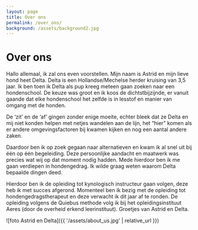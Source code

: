 ```yaml
---
layout: page
title: Over ons
permalink: /over_ons/
background: /assets/background2.jpg
---
```

# Over ons

Hallo allemaal, ik zal ons even voorstellen. Mijn naam is Astrid en mijn lieve hond heet Delta. Delta is een Hollandse/Mechelse herder kruising van 3,5 jaar. Ik ben toen ik Delta als pup kreeg meteen gaan zoeken naar een hondenschool. De keuze was groot en ik koos de dichtstbijzijnde, er vanuit gaande dat elke hondenschool het zelfde is in lesstof en manier van omgang met de honden.

De ‘zit’ en de ‘af’ gingen zonder enige moeite, echter bleek dat ze Delta en mij niet konden helpen met netjes wandelen aan de lijn, het “hier” komen als er andere omgevingsfactoren bij kwamen kijken en nog een aantal andere zaken.

Daardoor ben ik op zoek gegaan naar alternatieven en kwam ik al snel uit bij één op één begeleiding. Deze persoonlijke aandacht en maatwerk was precies wat wij op dat moment nodig hadden. Mede hierdoor ben ik me gaan verdiepen in hondengedrag. Ik wilde graag weten waarom Delta bepaalde dingen deed.

Hierdoor ben ik de opleiding tot kynologisch instructeur gaan volgen, deze heb ik met succes afgerond. Momenteel ben ik bezig met de opleiding tot hondengedragstherapeut en deze verwacht ik dit jaar af te ronden. De opleiding volgens de Quiebus methode volg ik bij het opleidingsinstituut Aeres (door de overheid erkend leerinstituut). Groetjes van Astrid en Delta.


![foto Astrid en Delta]({{ '/assets/about_us.jpg' | relative_url }})
